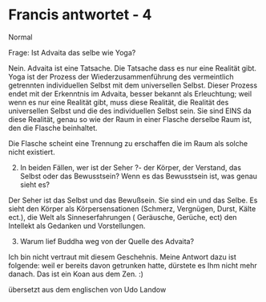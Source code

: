 # Francis antwortet - 4

Normal

Frage: Ist Advaita das selbe wie Yoga?

Nein. Advaita ist eine Tatsache. Die Tatsache dass es nur eine Realität gibt. Yoga ist der Prozess der Wiederzusammenführung des vermeintlich getrennten individuellen Selbst mit dem universellen Selbst. Dieser Prozess endet mit der Erkenntnis im Advaita, besser bekannt als Erleuchtung; weil wenn es nur eine Realität gibt, muss diese Realität, die Realität des universellen Selbst und die des individuellen Selbst sein. Sie sind EINS da diese Realität, genau so wie der Raum in einer Flasche derselbe Raum ist, den die Flasche beinhaltet. 

Die Flasche scheint eine Trennung zu erschaffen die im Raum als solche nicht existiert.

2. In beiden Fällen, wer ist der Seher ?- der Körper, der Verstand, das Selbst oder das Bewusstsein? Wenn es das Bewusstsein ist, was genau sieht es?

Der Seher ist das Selbst und das Bewußsein. Sie sind ein und das Selbe. Es sieht den Körper als Körpersensationen (Schmerz, Vergnügen, Durst, Kälte ect.), die Welt als Sinneserfahrungen ( Geräusche, Gerüche, ect) den Intellekt als Gedanken und Vorstellungen.

3. Warum lief Buddha weg von der Quelle des Advaita?

Ich bin nicht vertraut mit diesem Geschehnis. Meine Antwort dazu ist folgende: weil er bereits davon getrunken hatte, dürstete es Ihm nicht mehr danach. Das ist ein Koan aus dem Zen. :) 

übersetzt aus dem englischen von Udo Landow

